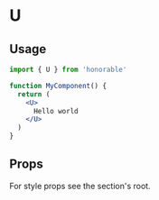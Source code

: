 # U

## Usage

```jsx
import { U } from 'honorable'

function MyComponent() {
  return (
    <U>
      Hello world
    </U>
  )
}
```

## Props

For style props see the section's root.
